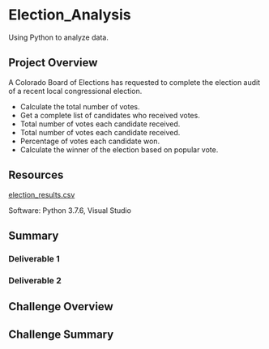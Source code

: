 # Election_Analysis
Using Python to analyze data.

## Project Overview
A Colorado Board of Elections has requested to complete the election audit of a recent local congressional election.

- Calculate the total number of votes.
- Get a complete list of candidates who received votes.
- Total number of votes each candidate received.
- Total number of votes each candidate received.
- Percentage of votes each candidate won.
- Calculate the winner of the election based on popular vote.

## Resources
[election_results.csv](https://github.com/WalterMarikwa/Election_Analysis/blob/main/Resources/election_results.csv)

Software: Python 3.7.6, Visual Studio

## Summary

### Deliverable 1

### Deliverable 2

## Challenge Overview

## Challenge Summary
